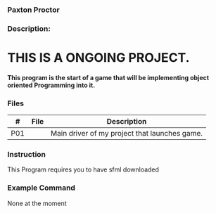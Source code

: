 ### Paxton Proctor
### Description:
# THIS IS A ONGOING PROJECT.
#### This program is the start of a game that will be implementing object oriented Programming into it.

### Files

|   #   | File            | Description                                        |
| :---: | --------------- | -------------------------------------------------- |
|   P01 |                | Main driver of my project that launches game.      |

### Instruction

This Program requires you to have sfml downloaded

### Example Command

None at the moment
